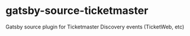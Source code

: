 # gatsby-source-ticketmaster
Gatsby source plugin for Ticketmaster Discovery events (TicketWeb, etc) 
